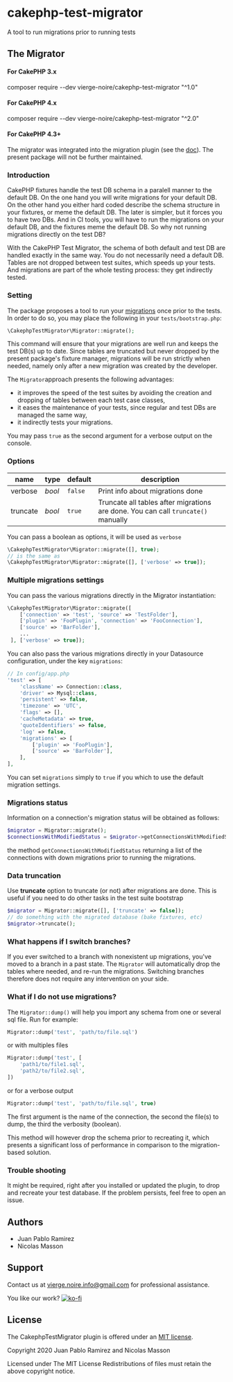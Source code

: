# cakephp-test-migrator
A tool to run migrations prior to running tests


## The Migrator

#### For CakePHP 3.x
composer require --dev vierge-noire/cakephp-test-migrator "^1.0"

#### For CakePHP 4.x
composer require --dev vierge-noire/cakephp-test-migrator "^2.0"

#### For CakePHP 4.3+
The migrator was integrated into the migration plugin (see the [doc](https://book.cakephp.org/migrations/3/en/index.html#using-migrations-for-tests)). The present package will not be further maintained. 

### Introduction

CakePHP fixtures handle the test DB schema in a paralell manner to the default DB. On the one hand you will write migrations for your default DB. On the other hand you either hard coded describe the schema structure in your fixtures, or meme the default DB. The later is simpler, but it forces you to have two DBs. And in CI tools, you will have to run the migrations on your default DB, and the fixtures meme the default DB. So why not running migrations directly on the test DB?

With the CakePHP Test Migrator, the schema of both default and test DB are handled exactly in the same way. You do not necessarily need a default DB. Tables are not dropped between test suites, which speeds up your tests. And migrations are part of the whole testing process: they get indirectly tested.

### Setting 

The package proposes a tool to run your [migrations](https://book.cakephp.org/migrations/3/en/index.html) once prior to the tests. In order to do so,
you may place the following in your `tests/bootstrap.php`:
```php
\CakephpTestMigrator\Migrator::migrate();
```
This command will ensure that your migrations are well run and keeps the test DB(s) up to date. Since tables are truncated but never dropped by the present package's fixture manager, migrations will be run strictly when needed, namely only after a new migration was created by the developer.

The `Migrator`approach presents the following advantages:
* it improves the speed of the test suites by avoiding the creation and dropping of tables between each test case classes,
* it eases the maintenance of your tests, since regular and test DBs are managed the same way,
* it indirectly tests your migrations.

You may pass `true` as the second argument for a verbose output on the console.

### Options

| name | type | default | description |
| ---- | ---- | ------- | ----------- |
| verbose | *bool* | `false` | Print info about migrations done |
| truncate | *bool* | `true` | Truncate all tables after migrations are done. You can call `truncate()` manually |

You can pass a boolean as options, it will be used as `verbose`

```php
\CakephpTestMigrator\Migrator::migrate([], true);
// is the same as
\CakephpTestMigrator\Migrator::migrate([], ['verbose' => true]);
```

### Multiple migrations settings

You can pass the various migrations directly in the Migrator instantiation:
```php
\CakephpTestMigrator\Migrator::migrate([
    ['connection' => 'test', 'source' => 'TestFolder'],       
    ['plugin' => 'FooPlugin', 'connection' => 'FooConnection'],      
    ['source' => 'BarFolder'],
    ...
 ], ['verbose' => true]);
```

You can also pass the various migrations directly in your Datasource configuration, under the key `migrations`:
```php
// In config/app.php
'test' => [
    'className' => Connection::class,
    'driver' => Mysql::class,
    'persistent' => false,
    'timezone' => 'UTC',
    'flags' => [],
    'cacheMetadata' => true,
    'quoteIdentifiers' => false,
    'log' => false,
    'migrations' => [
        ['plugin' => 'FooPlugin'],      
        ['source' => 'BarFolder'],
    ],
],
```

You can set `migrations` simply to `true` if you which to use the default migration settings. 

### Migrations status

Information on a connection's migration status will be obtained as follows:
```php
$migrator = Migrator::migrate();
$connectionsWithModifiedStatus = $migrator->getConnectionsWithModifiedStatus();
```

the method `getConnectionsWithModifiedStatus` returning a list of the connections with down
migrations prior to running the migrations.

### Data truncation

Use **truncate** option to truncate (or not) after migrations are done. This is useful if you need to do other tasks in the test suite bootstrap

```php
$migrator = Migrator::migrate([], ['truncate' => false]);
// do something with the migrated database (bake fixtures, etc)
$migrator->truncate();
```

### What happens if I switch branches?

If you ever switched to a branch with nonexistent up migrations, you've moved to a branch in a past state.
The `Migrator` will automatically drop the tables where needed, and re-run the migrations. Switching branches therefore
does not require any intervention on your side.

### What if I do not use migrations?

The `Migrator::dump()` will help you import any schema from one or several sql file. Run for example:

```php
Migrator::dump('test', 'path/to/file.sql')
```
or with multiples files
```php
Migrator::dump('test', [
    'path1/to/file1.sql',
    'path2/to/file2.sql',
])
```
or for a verbose output
```php
Migrator::dump('test', 'path/to/file.sql', true)
```

The first argument is the name of the connection, the second the file(s) to dump, the third the verbosity (boolean).

This method will however drop the schema prior to recreating it, which presents a significant loss of
performance in comparison to the migration-based solution.
 
### Trouble shooting

It might be required, right after you installed or updated the plugin, to drop and recreate your test database. If the problem persists, feel free to open an issue.

## Authors
* Juan Pablo Ramirez
* Nicolas Masson


## Support
Contact us at vierge.noire.info@gmail.com for professional assistance.

You like our work? [![ko-fi](https://www.ko-fi.com/img/githubbutton_sm.svg)](https://ko-fi.com/L3L52P9JA)


## License

The CakephpTestMigrator plugin is offered under an [MIT license](https://opensource.org/licenses/mit-license.php).

Copyright 2020 Juan Pablo Ramirez and Nicolas Masson

Licensed under The MIT License Redistributions of files must retain the above copyright notice.
